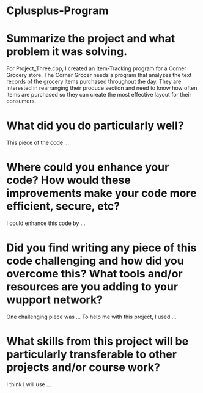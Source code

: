 # Cplusplus-Program

# Summarize the project and what problem it was solving. 
For Project_Three.cpp, I created an Item-Tracking program for a Corner Grocery store. The Corner Grocer needs a program that analyzes the text records of the grocery items purchased
throughout the day. They are interested in rearranging their produce section and need to know how often items are purchased so they can create the most effective layout for their 
consumers.  

# What did you do particularly well? 
This piece of the code ... 

# Where could you enhance your code? How would these improvements make your code more efficient, secure, etc? 
I could enhance this code by ... 

# Did you find writing any piece of this code challenging and how did you overcome this? What tools and/or resources are you adding to your wupport network? 
One challenging piece was ... 
To help me with this project, I used ... 

# What skills from this project will be particularly transferable to other projects and/or course work? 
I think I will use ... 
